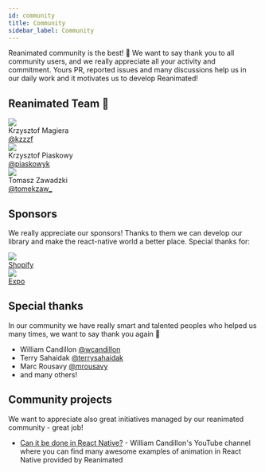 ```yaml
---
id: community
title: Community
sidebar_label: Community
---
```


Reanimated community is the best! 🎉 We want to say thank you to all community users, and we really appreciate all your activity and commitment. Yours PR, reported issues and many discussions help us in our daily work and it motivates us to develop Reanimated!

## Reanimated Team 🚀

<div class="community-holder-container">

  <div class="community-holder-container-item">
    <div class="community-imageHolder">
      <img src="https://ca.slack-edge.com/T03Q9AMJJ-U0F40CATS-d0a2e7559a1b-512" />
    </div>
    <div>Krzysztof Magiera</div>
    <a href="https://twitter.com/kzzzf">@kzzzf</a>
  </div>

  <div class="community-holder-container-item">
    <div class="community-imageHolder">
      <img src="https://ca.slack-edge.com/T03Q9AMJJ-U01029QHCDB-79dd9904eb93-512" />
    </div>
    <div>Krzysztof Piaskowy</div>
    <a href="https://twitter.com/piaskowyk">@piaskowyk</a>
  </div>

  <div class="community-holder-container-item">
    <div class="community-imageHolder">
      <img src="https://ca.slack-edge.com/T03Q9AMJJ-U01GDBF9M9D-54f024a4c134-512" />
    </div>
    <div>Tomasz Zawadzki</div>
    <a href="https://twitter.com/tomekzaw_">@tomekzaw_</a>
  </div>

</div>

## Sponsors

We really appreciate our sponsors! Thanks to them we can develop our library and make the react-native world a better place. Special thanks for:

<div class="community-holder-container">

  <div class="community-holder-container-item">
    <a href="https://www.shopify.com/">
      <div class="community-imageHolder">
        <img src="https://avatars1.githubusercontent.com/u/8085?v=3&s=100" />
      </div>
      <div>Shopify</div>
    </a>
  </div>

  <div class="community-holder-container-item">
    <a href="https://expo.dev">
    <div class="community-imageHolder">
      <img src="https://avatars2.githubusercontent.com/u/12504344?v=3&s=100" />
    </div>
    <div>Expo</div>
    </a>
  </div>

</div>

## Special thanks

In our community we have really smart and talented peoples who helped us many times, we want to say thank you again 🙌

- William Candillon <a href="https://twitter.com/wcandillon">@wcandillon</a>
- Terry Sahaidak <a href="https://twitter.com/terrysahaidak">@terrysahaidak</a>
- Marc Rousavy <a href="https://twitter.com/mrousavy">@mrousavy</a>
- and many others!

## Community projects

We want to appreciate also great initiatives managed by our reanimated community - great job!

- [Can it be done in React Native?](https://www.youtube.com/user/wcandill) - William Candillon's YouTube channel where you can find many awesome examples of animation in React Native provided by Reanimated
